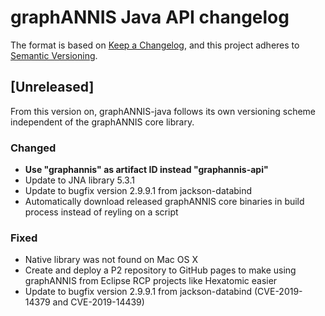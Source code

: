 # graphANNIS Java API changelog

The format is based on [Keep a Changelog](https://keepachangelog.com/en/1.0.0/),
and this project adheres to [Semantic Versioning](https://semver.org/spec/v2.0.0.html).

## [Unreleased]

From this version on, graphANNIS-java follows its own versioning scheme independent of the graphANNIS core library.


### Changed

- **Use "graphannis" as artifact ID instead "graphannis-api"**
- Update to JNA library 5.3.1
- Update to bugfix version 2.9.9.1 from jackson-databind
- Automatically download released graphANNIS core binaries in build process instead of reyling on a script

### Fixed

- Native library was not found on Mac OS X
- Create and deploy a P2 repository to GitHub pages to make using graphANNIS from Eclipse RCP projects like Hexatomic easier
- Update to bugfix version 2.9.9.1 from jackson-databind (CVE-2019-14379 and CVE-2019-14439)
